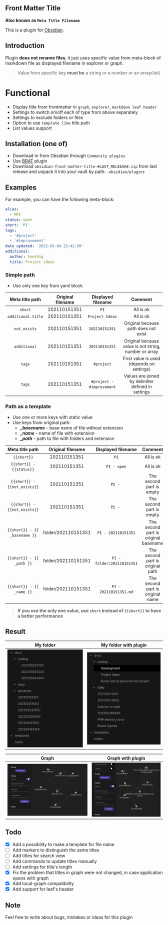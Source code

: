 ## Front Matter Title

__Also known as `Meta Title Filename`__

This is a plugin for [Obsidian](https://obsidian.md).

## Introduction

Plugin **does not rename files**,
it just uses specific value from meta-block of markdown file as displayed filename in explorer or graph.

> Value from specific key **must be** a string or a number or an array(list)

# Functional

* Display title from frontmatter in `graph`, `explorer`, `markdown leaf header`
* Settings to switch on\off each of type from above separately
* Settings to exclude folders or files
* Option to use `template like` title path
* List values support

## Installation (one of)

* Download in from Obsidian through `Community plugins`
* Use [BRAT](https://github.com/TfTHacker/obsidian42-brat) plugin
* Download `obsidian-front-matter-title-#LAST_RELEASE#.zip` from last release and unpack it into your vault by
  path: `.obsidian/plugins`

## Examples

For example, you can have the following meta-block:

```yaml
alias:
  - MPI
status: open
short: 'PI'
tags:
  - '#project'
  - '#improvement'
date_updated: '2022-03-04 22:42:50'
additional:
  author: Snezhig
  title: Project ideas

```

### Simple path

- Use only one key from yaml block

|       Meta title path        | Original filename |    Displayed filename     |                        Comment                        |
|:----------------------------:|:-----------------:|:-------------------------:|:-----------------------------------------------------:|
|           `short`            |   202110151351    |           `PI`            |                       All is ok                       |
|      `additional.title`      |   202110151351    |      `Project Ideas`      |                       All is ok                       |
|         `not_exists`         |   202110151351    |      `202110151351`       |         Original because path does not exist          |
|         `additional`         |   202110151351    |      `202110151351`       | Original because value is not string, number or array |
|            `tags`            |   202110151351    |        `#project`         |       First value is used (depends on settings)       |
|            `tags`            |   202110151351    | `#project - #improvement` |  Values are joined by delimiter defined in settings   |

### Path as a template

- Use one or more keys with static value
- Use keys from original path:
    - _**_basename**_ - base name of file without extension
    - _**_name**_ - name of file with extension
    - _**_path**_ - path to file with folders and extension

|        Meta title path        |  Original filename  |     Displayed filename     |               Comment                |
|:-----------------------------:|:-------------------:|:--------------------------:|:------------------------------------:|
|          `{{short}}`          |    202110151351     |            `PI`            |              All is ok               |
|   `{{short}} - {{status}}`    |    202110151351     |        `PI - open`         |              All is ok               |
| `{{short}} - {{not_exists}}`  |    202110151351     |          `PI - `           |       The second part is empty       |
| `{{short}} - {{not_exists}}`  |    202110151351     |          `PI - `           |       The second part is empty       |
| `{{short}} - {{ _basename }}` | folder/202110151351 |    `PI - 202110151351`     | The second part is original basename |
|   `{{short}} - {{ _path }}`   | folder/202110151351 | `PI - folder/202110151351` |   The second part is original path   |
|   `{{short}} - {{ _name }}`   | folder/202110151351 |   `PI - 202110151351.md`   |   The second part is original name   |

> **If you use the only one value, use `short` instead of `{{short}}` to have a better performance**

## Result

|                My folder                 |               My folder with plugin                |
|:----------------------------------------:|:--------------------------------------------------:|
| ![](./github/images/Common%20Folder.png) | ![](./github/images/Structure%20with%20plugin.png) |

|                  Graph                  |               Graph with plugin                |
|:---------------------------------------:|:----------------------------------------------:|
| ![](./github/images/Common%20graph.png) | ![](./github/images/Graph%20with%20plugin.png) |

## Todo

* [x] Add a possibility to make a template for file name
* [ ] Add markers to distinguish the same titles
* [ ] Add titles for search view
* [ ] Add commands to update titles manually
* [ ] Add settings for title's length
* [x] Fix the problem that titles in graph were not changed, in case application opens with graph
* [x] Add local-graph compatibility
* [x] Add support for leaf's header

## Note

Feel free to write about bugs, mistakes or ideas for this plugin
